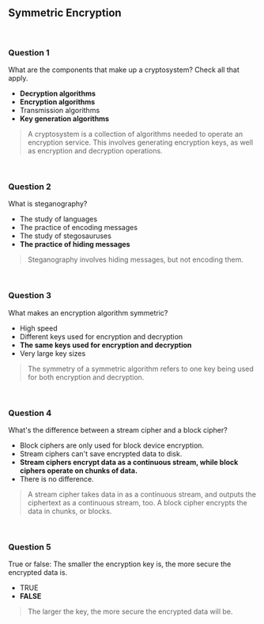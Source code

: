 ## Symmetric Encryption

<br>

### Question 1

What are the components that make up a cryptosystem? Check all that apply.

* **Decryption algorithms**
* **Encryption algorithms**
* Transmission algorithms
* **Key generation algorithms**

> A cryptosystem is a collection of algorithms needed to operate an encryption service. This involves generating encryption keys, as well as encryption and decryption operations.

<br>

### Question 2

What is steganography?

* The study of languages
* The practice of encoding messages
* The study of stegosauruses
* **The practice of hiding messages**

> Steganography involves hiding messages, but not encoding them.

<br>

### Question 3

What makes an encryption algorithm symmetric?

* High speed
* Different keys used for encryption and decryption
* **The same keys used for encryption and decryption**
* Very large key sizes

> The symmetry of a symmetric algorithm refers to one key being used for both encryption and decryption.

<br>

### Question 4

What's the difference between a stream cipher and a block cipher?

* Block ciphers are only used for block device encryption.
* Stream ciphers can't save encrypted data to disk.
* **Stream ciphers encrypt data as a continuous stream, while block ciphers operate on chunks of data.**
* There is no difference.

> A stream cipher takes data in as a continuous stream, and outputs the ciphertext as a continuous stream, too. A block cipher encrypts the data in chunks, or blocks.

<br>

### Question 5

True or false: The smaller the encryption key is, the more secure the encrypted data is.

* TRUE
* **FALSE**

> The larger the key, the more secure the encrypted data will be.
